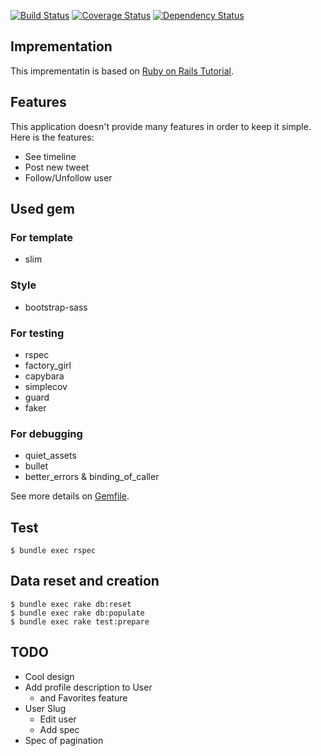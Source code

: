 [![Build Status](https://travis-ci.org/toshimaru/Rails-4-Twitter-Clone.svg?branch=master)](https://travis-ci.org/toshimaru/Rails-4-Twitter-Clone)
[![Coverage Status](https://img.shields.io/coveralls/toshimaru/Rails-4-Twitter-Clone.svg)](https://coveralls.io/r/toshimaru/Rails-4-Twitter-Clone?branch=master)
[![Dependency Status](https://gemnasium.com/toshimaru/Rails-4-Twitter-Clone.svg)](https://gemnasium.com/toshimaru/Rails-4-Twitter-Clone)

## Imprementation

This imprementatin is based on [Ruby on Rails Tutorial](http://ruby.railstutorial.org/ruby-on-rails-tutorial-book).

## Features

This application doesn't provide many features in order to keep it simple. Here is the features:

* See timeline
* Post new tweet
* Follow/Unfollow user

## Used gem

### For template
* slim

### Style
* bootstrap-sass

### For testing
* rspec
* factory_girl
* capybara
* simplecov
* guard
* faker

### For debugging
* quiet_assets
* bullet
* better_errors & binding_of_caller

See more details on [Gemfile](https://github.com/toshimaru/Rails-4-Twitter-Clone/blob/master/Gemfile).

## Test

    $ bundle exec rspec

## Data reset and creation

    $ bundle exec rake db:reset
    $ bundle exec rake db:populate
    $ bundle exec rake test:prepare

## TODO
* Cool design
* Add profile description to User
  * and Favorites feature
* User Slug
  * Edit user
  * Add spec
* Spec of pagination
